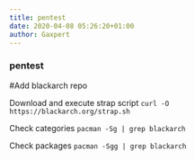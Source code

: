 ```yaml
---
title: pentest
date: 2020-04-08 05:26:20+01:00
author: Gaxpert
---
```


### pentest

#Add blackarch repo

Download and execute strap script `curl -O https://blackarch.org/strap.sh`

Check categories `pacman -Sg | grep blackarch`

Check packages `pacman -Sgg | grep blackarch`

